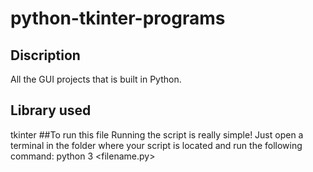 # python-tkinter-programs
## Discription
All the GUI projects that is built in Python.
## Library used
tkinter
##To run this file 
Running the script is really simple! Just open a terminal in the folder where your script is located and run the following command:
python 3 <filename.py>
